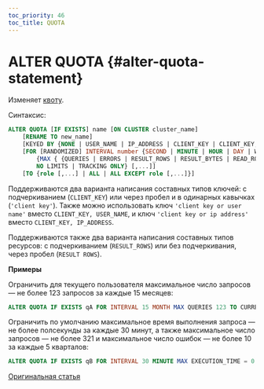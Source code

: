 ```yaml
---
toc_priority: 46
toc_title: QUOTA
---
```


# ALTER QUOTA {#alter-quota-statement}

Изменяет [квоту](../../../operations/access-rights.md#quotas-management).

Синтаксис:

``` sql
ALTER QUOTA [IF EXISTS] name [ON CLUSTER cluster_name]
    [RENAME TO new_name]
    [KEYED BY {NONE | USER_NAME | IP_ADDRESS | CLIENT_KEY | CLIENT_KEY, USER_NAME | CLIENT_KEY, IP_ADDRESS} | NOT KEYED]
    [FOR [RANDOMIZED] INTERVAL number {SECOND | MINUTE | HOUR | DAY | WEEK | MONTH | QUARTER | YEAR}
        {MAX { {QUERIES | ERRORS | RESULT_ROWS | RESULT_BYTES | READ_ROWS | READ_BYTES | EXECUTION_TIME} = number } [,...] |
        NO LIMITS | TRACKING ONLY} [,...]]
    [TO {role [,...] | ALL | ALL EXCEPT role [,...]}]
```
Поддерживаются два варианта написания составных типов ключей: с подчеркиванием (`CLIENT_KEY`) или через пробел и в одинарных кавычках (`'client key'`). Также можно использовать ключ `'client key or user name'` вместо `CLIENT_KEY, USER_NAME`, и ключ `'client key or ip address'` вместо `CLIENT_KEY, IP_ADDRESS`.

Поддерживаются также два варианта написания составных типов ресурсов: с подчеркиванием (`RESULT_ROWS`) или без подчеркивания, через пробел (`RESULT ROWS`). 

**Примеры**

Ограничить для текущего пользователя максимальное число запросов — не более 123 запросов за каждые 15 месяцев:

``` sql
ALTER QUOTA IF EXISTS qA FOR INTERVAL 15 MONTH MAX QUERIES 123 TO CURRENT_USER;
```

Ограничить по умолчанию максимальное время выполнения запроса — не более полсекунды за каждые 30 минут, а также максимальное число запросов — не более 321 и максимальное число ошибок — не более 10 за каждые 5 кварталов:

``` sql
ALTER QUOTA IF EXISTS qB FOR INTERVAL 30 MINUTE MAX EXECUTION_TIME = 0.5, FOR INTERVAL 5 QUATER MAX QUERIES = 321, ERRORS = 10 TO default;
```

[Оригинальная статья](https://clickhouse.tech/docs/ru/sql-reference/alter/quota/) <!--hide-->
